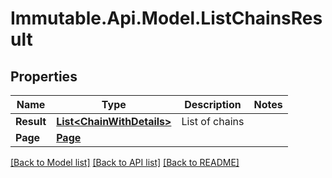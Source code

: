 # Immutable.Api.Model.ListChainsResult

## Properties

Name | Type | Description | Notes
------------ | ------------- | ------------- | -------------
**Result** | [**List&lt;ChainWithDetails&gt;**](ChainWithDetails.md) | List of chains | 
**Page** | [**Page**](Page.md) |  | 

[[Back to Model list]](../README.md#documentation-for-models) [[Back to API list]](../README.md#documentation-for-api-endpoints) [[Back to README]](../README.md)

